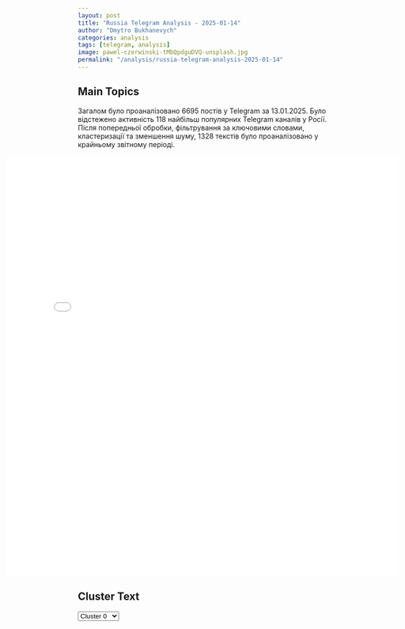 ```yaml
---
layout: post
title: "Russia Telegram Analysis - 2025-01-14"
author: "Dmytro Bukhanevych"
categories: analysis
tags: [telegram, analysis]
image: pawel-czerwinski-tMbQpdguDVQ-unsplash.jpg
permalink: "/analysis/russia-telegram-analysis-2025-01-14"
---
```


<style>
    /* Adjusting iframe-container styles */
    .wide-iframe-container {
        width: calc(100% + 30vw);  /* Extending the width */
        margin-left: -15vw;       /* Negative margin to push to the left */
        overflow: hidden;         /* In case the iframe content spills over */
    }

    .wide-iframe-container iframe {
        width: 100%;  /* Making the iframe take the full width of its container */
        border: none; /* Removing any borders from the iframe */
    }

    /* Toggle mechanism */
    .hidden {
        display: none;
    }
    
    .show-content-target:checked + .show-content {
        display: block;
    }
</style>

<h2>Main Topics</h2>
<p>Загалом було проаналізовано 6695 постів у Telegram за 13.01.2025. Було відстежено активність 118 найбільш популярних Telegram каналів у Росії. Після попередньої обробки, фільтрування за ключовими словами, кластеризації та зменшення шуму, 1328 текстів було проаналізовано у крайньому звітному періоді.</p>
<!-- Embedding Main Plotly Visualization -->
<div class="wide-iframe-container">
    <iframe src="{{site.baseurl}}/visualizations/2025-01-14/fig_topics_time.html" height="850"></iframe>
</div>


<h2>Cluster Text</h2>

<!-- Dropdown to select a cluster -->
<select id="clusterSelector" onchange="displayClusterText()">
<option value="0">Cluster 0</option><option value="1">Cluster 1</option><option value="2">Cluster 2</option><option value="3">Cluster 3</option><option value="4">Cluster 4</option><option value="5">Cluster 5</option><option value="6">Cluster 6</option><option value="7">Cluster 7</option><option value="8">Cluster 8</option><option value="9">Cluster 9</option><option value="10">Cluster 10</option><option value="11">Cluster 11</option><option value="12">Cluster 12</option><option value="13">Cluster 13</option>
</select>

<!-- Display area for the selected cluster's text -->
<div id="clusterTextDisplay" class="hidden"></div>

<script type="text/javascript">
    var clusterDetails = {"0": "<b>Total Posts:</b> 35<br><b>Date:</b> 2025-01-13 11:51:10+00:00<br><b>Author:</b> tass_agency<br><b>Link:</b> https://t.me/s/tass_agency/295771<br><b>Subscribers:</b> 510814<br><b>Text:</b> \u0422\u0435\u043a\u0441\u0442: \u25b6\ufe0f \u0420\u0424\u041f\u0418 \u0437\u0430 \u0432\u0440\u0435\u043c\u044f \u0440\u0430\u0431\u043e\u0442\u044b \u043f\u0440\u0438\u0443\u043c\u043d\u043e\u0436\u0438\u043b \u0432\u043b\u043e\u0436\u0435\u043d\u043d\u044b\u0435 \u0432 \u0444\u043e\u043d\u0434 \u0433\u043e\u0441\u0441\u0440\u0435\u0434\u0441\u0442\u0432\u0430 \u043f\u043e\u0447\u0442\u0438 \u0432 6 \u0440\u0430\u0437, \u043d\u0430\u043f\u0440\u0430\u0432\u0438\u0432 \u0432\u043c\u0435\u0441\u0442\u0435 \u0441 \u043f\u0430\u0440\u0442\u043d\u0435\u0440\u0430\u043c\u0438 \u0432 \u044d\u043a\u043e\u043d\u043e\u043c\u0438\u043a\u0443 \u0420\u043e\u0441\u0441\u0438\u0438 2,3 \u0442\u0440\u043b\u043d \u0440\u0443\u0431\u043b\u0435\u0439. \u041e\u0431 \u044d\u0442\u043e\u043c \u0441\u043e\u043e\u0431\u0449\u0438\u043b \u043d\u0430 \u0432\u0441\u0442\u0440\u0435\u0447\u0435 \u0441 \u041f\u0443\u0442\u0438\u043d\u044b\u043c \u0433\u0435\u043d\u0435\u0440\u0430\u043b\u044c\u043d\u044b\u0439 \u0434\u0438\u0440\u0435\u043a\u0442\u043e\u0440 \u0420\u0424\u041f\u0418 \u0414\u043c\u0438\u0442\u0440\u0438\u0435\u0432.  \u0412\u0438\u0434\u0435\u043e: Kremlin. ru", "1": "<b>Total Posts:</b> 447<br><b>Date:</b> 2025-01-13 16:36:08+00:00<br><b>Author:</b> boris_rozhin<br><b>Link:</b> https://t.me/s/boris_rozhin/151242<br><b>Subscribers:</b> 884314<br><b>Text:</b> \u0422\u0435\u043a\u0441\u0442: \u0412 \u0445\u043e\u0434\u0435 \u0431\u043e\u0435\u0432 \u0441 \u0412\u0421\u0423 \u0432 \u0440\u0430\u0439\u043e\u043d\u0435 \u043d\u0430\u0441\u0435\u043b\u0435\u043d\u043d\u043e\u0433\u043e \u043f\u0443\u043d\u043a\u0442\u0430 \u0412\u0438\u0448\u043d\u0435\u0432\u043e\u0435 \u043f\u043e\u0434 \u0421\u0435\u043b\u0438\u0434\u043e\u0432\u043e\u043c \u0432 \u0414\u041d\u0420 \u043c\u044b \u0443\u0437\u043d\u0430\u0451\u043c \u0432\u0441\u0435 \u0431\u043e\u043b\u044c\u0448\u0435 \u043f\u043e\u0434\u0440\u043e\u0431\u043d\u043e\u0441\u0442\u0435\u0439 \u0442\u0435\u0440\u0440\u043e\u0440\u0438\u0441\u0442\u0438\u0447\u0435\u0441\u043a\u0438\u0445 \u0430\u043a\u0442\u043e\u0432 \u0438 \u0438\u0437\u0434\u0435\u0432\u0430\u0442\u0435\u043b\u044c\u0441\u0442\u0432 \u0431\u043e\u0435\u0432\u0438\u043a\u043e\u0432 \u043d\u0430\u0434 \u043c\u0435\u0441\u0442\u043d\u044b\u043c\u0438 \u0436\u0438\u0442\u0435\u043b\u044f\u043c\u0438\u00ab\u0423 \u043c\u043e\u0438\u0445 \u0440\u0435\u0431\u044f\u0442 \u0431\u044b\u043b \u043f\u0440\u0438\u043a\u0430\u0437 \u0437\u0430\u0441\u0442\u0430\u0432\u043b\u044f\u0442\u044c \u043c\u0438\u0440\u043d\u044b\u0445 \u043b\u044e\u0434\u0435\u0439 \u0433\u043e\u0432\u043e\u0440\u0438\u0442\u044c \u043d\u0430 \u0443\u043a\u0440\u0430\u0438\u043d\u0441\u043a\u043e\u043c. \u0418\u0445 \u0442\u0435\u043b\u0435\u0444\u043e\u043d\u044b \u043f\u0440\u043e\u0432\u0435\u0440\u044f\u043b\u0438. \u041b\u044e\u0434\u0435\u0439 \u0440\u0430\u0441\u0441\u0442\u0440\u0435\u043b\u0438\u0432\u0430\u043b\u0438 \u0438 \u0437\u0430\u043a\u0438\u0434\u044b\u0432\u0430\u043b\u0438 \u0433\u0440\u0430\u043d\u0430\u0442\u0430\u043c\u0438, \u0447\u0442\u043e\u0431\u044b \u0434\u0443\u043c\u0430\u043b\u0438, \u0447\u0442\u043e \u044d\u0442\u043e \u0420\u043e\u0441\u0441\u0438\u044f...\u00bb, \u2013 \u0440\u0430\u0441\u0441\u043a\u0430\u0437\u0430\u043b \u0432\u0437\u044f\u0442\u044b\u0439 \u0432 \u043f\u043b\u0435\u043d \u0440\u043e\u0441\u0441\u0438\u0439\u0441\u043a\u0438\u043c\u0438 \u0432\u043e\u0439\u0441\u043a\u0430\u043c\u0438 \u0431\u043e\u0435\u0432\u0438\u043a \u0414\u044c\u044f\u0447\u0435\u043d\u043a\u043e \u041c\u0438\u0445\u0430\u0438\u043b \u041c\u0438\u0445\u0430\u0439\u043b\u043e\u0432\u0438\u0447 \u0438\u0437 35 \u0431\u0440\u0438\u0433\u0430\u0434\u044b \u0412\u0421\u0423.@frontline_pvt", "2": "<b>Total Posts:</b> 118<br><b>Date:</b> 2025-01-13 18:45:21+00:00<br><b>Author:</b> slvn_pomet<br><b>Link:</b> https://t.me/s/slvn_pomet/13733<br><b>Subscribers:</b> 3380706237<br><b>Text:</b> \u0422\u0435\u043a\u0441\u0442: \u2757\ufe0f\u0412 \u0411\u0440\u044f\u043d\u0441\u043a \u043b\u0435\u0442\u044f\u0442 \u0440\u0430\u043a\u0435\u0442\u044b ATACMS \u2013 \u043c\u0435\u0441\u0442\u043d\u044b\u0435 \u0436\u0438\u0442\u0435\u043b\u0438 \u0433\u043e\u0432\u043e\u0440\u044f\u0442, \u0447\u0442\u043e \u0431\u044b\u043b\u043e \u0441\u043b\u044b\u0448\u043d\u043e \u043d\u0435 \u043c\u0435\u043d\u0435\u0435 10 \u0432\u0437\u0440\u044b\u0432\u043e\u0432. \u0420\u0430\u0431\u043e\u0442\u0430\u0435\u0442 \u041f\u0412\u041e, \u0435\u0441\u0442\u044c \u0443\u043d\u0438\u0447\u0442\u043e\u0436\u0435\u043d\u043d\u044b\u0435 \u0446\u0435\u043b\u0438. \u041e \u0441\u0438\u0440\u0435\u043d\u0430\u0445 \u0432\u043e\u0437\u0434\u0443\u0448\u043d\u043e\u0439 \u0442\u0440\u0435\u0432\u043e\u0433\u0438 \u0442\u0430\u043a\u0436\u0435 \u043f\u0438\u0448\u0443\u0442 \u0436\u0438\u0442\u0435\u043b\u0438 \u0411\u0435\u043b\u0433\u043e\u0440\u043e\u0434\u0441\u043a\u043e\u0439, \u041a\u0443\u0440\u0441\u043a\u043e\u0439, \u0420\u043e\u0441\u0442\u043e\u0432\u0441\u043a\u043e\u0439 \u043e\u0431\u043b\u0430\u0441\u0442\u0435\u0439 \u0438 \u0421\u0435\u0432\u0430\u0441\u0442\u043e\u043f\u043e\u043b\u044f. \u0421\u043e\u043b\u043e\u0432\u044c\u0438\u043d\u044b\u0439 \u041f\u043e\u043c\u0451\u0442", "3": "<b>Total Posts:</b> 18<br><b>Date:</b> 2025-01-13 17:22:47+00:00<br><b>Author:</b> notes_veterans<br><b>Link:</b> https://t.me/s/notes_veterans/21411<br><b>Subscribers:</b> 344377<br><b>Text:</b> \u0422\u0435\u043a\u0441\u0442: \"\u041e\u043a. \u041f\u0440\u0438\u0435\u0437\u0436\u0430\u0439 \u0432 \u041a\u0438\u0435\u0432 \u0432 \u043f\u044f\u0442\u043d\u0438\u0446\u0443\", \u043f\u0440\u043e\u0441\u0440\u043e\u0447\u0435\u043d\u043d\u044b\u0439 \u0434\u0438\u043a\u0442\u0430\u0442\u043e\u0440 \u0417\u0435\u043b\u0435\u043d\u0441\u043a\u0438\u0439 \u043e\u0442\u0432\u0435\u0442\u0438\u043b \u0420\u043e\u0431\u0435\u0440\u0442\u0443 \u0424\u0438\u0446\u043e \u0432 \u0441\u043e\u0446\u0441\u0435\u0442\u0438 \u0425.\u0420\u0430\u043d\u0435\u0435 \u043f\u0440\u0435\u043c\u044c\u0435\u0440-\u043c\u0438\u043d\u0438\u0441\u0442\u0440 \u0421\u043b\u043e\u0432\u0430\u043a\u0438\u0438 \u0424\u0438\u0446\u043e \u043f\u0440\u0435\u0434\u043b\u043e\u0436\u0438\u043b \u0417\u0435\u043b\u0435\u043d\u0441\u043a\u043e\u043c\u0443 \u0432\u0441\u0442\u0440\u0435\u0442\u0438\u0442\u044c\u0441\u044f \u0432\u043e\u0437\u043b\u0435 \u0433\u0440\u0430\u043d\u0438\u0446\u044b, \u0447\u0442\u043e\u0431\u044b \u043e\u0431\u0441\u0443\u0434\u0438\u0442\u044c \u0442\u0440\u0430\u043d\u0437\u0438\u0442 \u0440\u043e\u0441\u0441\u0438\u0439\u0441\u043a\u043e\u0433\u043e \u0433\u0430\u0437\u0430.\u041f\u0440\u043e\u0441\u0442\u043e \u043e\u0445\u0430\u043c\u0435\u0432\u0448\u0438\u0439 \u0441\u0435\u043b\u044e\u043a-\u0445\u0443\u0442\u043e\u0440\u044f\u043d\u0438\u043d. \u0423\u043a\u0440\u0430\u0438\u043d\u0441\u043a\u043e\u0435 \u0431\u044b\u0434\u043b\u043e \u043a\u0430\u043a \u043e\u043d\u043e \u0435\u0441\u0442\u044c.@notes_veterans", "4": "<b>Total Posts:</b> 61<br><b>Date:</b> 2025-01-13 05:26:58+00:00<br><b>Author:</b> radarrussiia<br><b>Link:</b> https://t.me/s/radarrussiia/17282<br><b>Subscribers:</b> 616269<br><b>Text:</b> \u0422\u0435\u043a\u0441\u0442: \u0417\u0430 \u043d\u043e\u0447\u044c \u0441\u0438\u043b\u0430\u043c\u0438 \u041f\u0412\u041e \u0431\u044b\u043b\u043e \u0443\u043d\u0438\u0447\u0442\u043e\u0436\u0435\u043d\u043e:\ud83d\udd3a6 \u0411\u041f\u041b\u0410 \u043d\u0430\u0434 \u0412\u043e\u0440\u043e\u043d\u0435\u0436\u0441\u043a\u043e\u0439 \u043e\u0431\u043b\u0430\u0441\u0442\u044c\u044e;\ud83d\udd3a1 \u0411\u041f\u041b\u0410 \u043d\u0430\u0434 \u0411\u0440\u044f\u043d\u0441\u043a\u043e\u0439 \u043e\u0431\u043b\u0430\u0441\u0442\u044c\u044e;\ud83d\udd3a1 \u0411\u041f\u041b\u0410 \u043d\u0430\u0434 \u0411\u0435\u043b\u0433\u043e\u0440\u043e\u0434\u0441\u043a\u043e\u0439 \u043e\u0431\u043b\u0430\u0441\u0442\u044c\u044e.\u2757\ufe0f\u0420\u0430\u0434\u0430\u0440 \u043f\u043e \u0432\u0441\u0435\u0439 \u0420\u043e\u0441\u0441\u0438\u0438 - @radarrussiia", "5": "<b>Total Posts:</b> 15<br><b>Date:</b> 2025-01-13 18:16:48+00:00<br><b>Author:</b> ru2ch<br><b>Link:</b> https://t.me/s/ru2ch/132671<br><b>Subscribers:</b> 543994<br><b>Text:</b> \u0422\u0435\u043a\u0441\u0442: \u2757\ufe0f\u041a\u0438\u0442\u0430\u0439\u0441\u043a\u0430\u044f \u0430\u0432\u0438\u0430\u043a\u043e\u043c\u043f\u0430\u043d\u0438\u044f China Southern \u043f\u0440\u0438\u043e\u0441\u0442\u0430\u043d\u0430\u0432\u043b\u0438\u0432\u0430\u0435\u0442 \u043f\u0440\u044f\u043c\u044b\u0435 \u0440\u0435\u0439\u0441\u044b \u00ab\u041c\u043e\u0441\u043a\u0432\u0430 \u2014 \u041f\u0435\u043a\u0438\u043d\u00bb \u0441 20 \u044f\u043d\u0432\u0430\u0440\u044f \u043f\u043e 30 \u043c\u0430\u0440\u0442\u0430, \u0441\u043e\u043e\u0431\u0449\u0438\u043b\u0430 \u0410\u0441\u0441\u043e\u0446\u0438\u0430\u0446\u0438\u044f \u0422\u0443\u0440\u043e\u043f\u0435\u0440\u0430\u0442\u043e\u0440\u043e\u0432 \u0420\u043e\u0441\u0441\u0438\u0438", "6": "<b>Total Posts:</b> 67<br><b>Date:</b> 2025-01-13 17:34:06+00:00<br><b>Author:</b> ria_novosti_rossiya<br><b>Link:</b> https://t.me/s/Ria_novosti_rossiya/49729<br><b>Subscribers:</b> 1569305<br><b>Text:</b> \u0422\u0435\u043a\u0441\u0442: \u041c\u041e \u0420\u0424:11 \u044f\u043d\u0432\u0430\u0440\u044f \u041a\u0438\u0435\u0432 \u0434\u043b\u044f \u043f\u0440\u0435\u043a\u0440\u0430\u0449\u0435\u043d\u0438\u044f \u043f\u043e\u0441\u0442\u0430\u0432\u043e\u043a \u0433\u0430\u0437\u0430 \u0432 \u0415\u0432\u0440\u043e\u043f\u0443 \u043f\u044b\u0442\u0430\u043b\u0441\u044f \u0430\u0442\u0430\u043a\u043e\u0432\u0430\u0442\u044c 9 \u0411\u041f\u041b\u0410 \u0441\u0442\u0430\u043d\u0446\u0438\u044e \u043d\u0430 \u041a\u0443\u0431\u0430\u043d\u0438, \u043e\u0431\u0435\u0441\u043f\u0435\u0447\u0438\u0432\u0430\u044e\u0449\u0443\u044e \u043f\u043e\u0434\u0430\u0447\u0443 \u043f\u043e \"\u0422\u0443\u0440\u0435\u0446\u043a\u043e\u043c\u0443 \u043f\u043e\u0442\u043e\u043a\u0443\". \u0412\u0441\u0435 \u0431\u0435\u0441\u043f\u0438\u043b\u043e\u0442\u043d\u0438\u043a\u0438 \u0441\u0431\u0438\u0442\u044b, \u043f\u043e\u0441\u0442\u0440\u0430\u0434\u0430\u0432\u0448\u0438\u0445 \u0438 \u0440\u0430\u0437\u0440\u0443\u0448\u0435\u043d\u0438\u0439 \u043d\u0435\u0442.\u0418\u0437-\u0437\u0430 \u043f\u0430\u0434\u0435\u043d\u0438\u044f \u043e\u0431\u043b\u043e\u043c\u043a\u043e\u0432 \u0443\u043a\u0440\u0430\u0438\u043d\u0441\u043a\u043e\u0433\u043e \u0411\u041f\u041b\u0410 \u043d\u0435\u0437\u043d\u0430\u0447\u0438\u0442\u0435\u043b\u044c\u043d\u043e \u043f\u043e\u0432\u0440\u0435\u0436\u0434\u0435\u043d\u043e \u0437\u0434\u0430\u043d\u0438\u0435 \u0438 \u043e\u0431\u043e\u0440\u0443\u0434\u043e\u0432\u0430\u043d\u0438\u0435 \u0441\u0442\u0430\u043d\u0446\u0438\u0438 \u043d\u0430 \u041a\u0443\u0431\u0430\u043d\u0438, \u043e\u0431\u0435\u0441\u043f\u0435\u0447\u0438\u0432\u0430\u044e\u0449\u0435\u0439 \"\u0422\u0443\u0440\u0435\u0446\u043a\u0438\u0439 \u043f\u043e\u0442\u043e\u043a\", \u0443\u0442\u043e\u0447\u043d\u0438\u043b\u0438 \u0432 \u041c\u041e \u0420\u0424.\u041c\u0438\u043d\u0438\u0441\u0442\u0440 \u0438\u043d\u043e\u0441\u0442\u0440\u0430\u043d\u043d\u044b\u0445 \u0434\u0435\u043b \u0412\u0435\u043d\u0433\u0440\u0438\u0438 \u041f\u0435\u0442\u0435\u0440 \u0421\u0438\u0439\u044f\u0440\u0442\u043e \u0443\u0436\u0435 \u0437\u0430\u044f\u0432\u0438\u043b, \u0447\u0442\u043e \u043d\u0430\u043f\u0430\u0434\u0435\u043d\u0438\u0435 \u043d\u0430 \u043a\u043e\u043c\u043f\u0440\u0435\u0441\u0441\u043e\u0440\u043d\u0443\u044e \u0441\u0442\u0430\u043d\u0446\u0438\u044e \u0433\u0430\u0437\u043e\u043f\u0440\u043e\u0432\u043e\u0434\u0430 \u0443\u0433\u0440\u043e\u0436\u0430\u0435\u0442 \u0441\u0443\u0432\u0435\u0440\u0435\u043d\u0438\u0442\u0435\u0442\u0443 \u0441\u0442\u0440\u0430\u043d \u0426\u0435\u043d\u0442\u0440\u0430\u043b\u044c\u043d\u043e\u0439 \u0415\u0432\u0440\u043e\u043f\u044b, \u043a\u043e\u0442\u043e\u0440\u044b\u0435 \u043f\u043e\u043b\u0443\u0447\u0430\u044e\u0442 \u043f\u0440\u0438\u0440\u043e\u0434\u043d\u044b\u0439 \u0433\u0430\u0437 \u043f\u043e \u044d\u0442\u043e\u043c\u0443 \u043c\u0430\u0440\u0448\u0440\u0443\u0442\u0443.\u0421\u0438\u0439\u044f\u0440\u0442\u043e \u043e\u0442\u043c\u0435\u0442\u0438\u043b, \u0447\u0442\u043e \u00ab\u0422\u0443\u0440\u0435\u0446\u043a\u0438\u0439 \u043f\u043e\u0442\u043e\u043a\u00bb \u0443\u0436\u0435 \u043c\u043d\u043e\u0433\u043e \u043b\u0435\u0442 \u043e\u0441\u0442\u0430\u0451\u0442\u0441\u044f \u043d\u0430\u0434\u0451\u0436\u043d\u044b\u043c \u0442\u0440\u0430\u043d\u0441\u043f\u043e\u0440\u0442\u043d\u044b\u043c \u043a\u0430\u043d\u0430\u043b\u043e\u043c, \u0438 \u0412\u0435\u043d\u0433\u0440\u0438\u044f \u043e\u0436\u0438\u0434\u0430\u0435\u0442, \u0447\u0442\u043e \u0435\u0433\u043e \u0431\u0435\u0437\u043e\u043f\u0430\u0441\u043d\u043e\u0441\u0442\u044c \u0438 \u0440\u0430\u0431\u043e\u0442\u043e\u0441\u043f\u043e\u0441\u043e\u0431\u043d\u043e\u0441\u0442\u044c \u0431\u0443\u0434\u0443\u0442 \u043e\u0431\u0435\u0441\u043f\u0435\u0447\u0435\u043d\u044b \u0432\u0441\u0435\u043c\u0438 \u0441\u0442\u0440\u0430\u043d\u0430\u043c\u0438, \u0447\u0442\u043e\u0431\u044b \u0441\u043e\u0445\u0440\u0430\u043d\u0438\u0442\u044c \u0441\u0442\u0430\u0431\u0438\u043b\u044c\u043d\u043e\u0441\u0442\u044c \u0432 \u0440\u0435\u0433\u0438\u043e\u043d\u0435.\ud83c\uddf7\ud83c\uddfa \u041f\u043e\u0434\u043f\u0438\u0441\u0430\u0442\u044c\u0441\u044f \u043d\u0430 \u0420\u041e\u0421\u0421\u0418\u042e \u0421\u0415\u0419\u0427\u0410\u0421", "7": "<b>Total Posts:</b> 153<br><b>Date:</b> 2025-01-13 18:55:41+00:00<br><b>Author:</b> radarrussiia<br><b>Link:</b> https://t.me/s/radarrussiia/17311<br><b>Subscribers:</b> 616269<br><b>Text:</b> \u0422\u0435\u043a\u0441\u0442: \u0412\u043e\u0440\u043e\u043d\u0435\u0436\u0441\u043a\u0430\u044f \u043e\u0431\u043b\u0430\u0441\u0442\u044c - \u043e\u043f\u0430\u0441\u043d\u043e\u0441\u0442\u044c \u0411\u041f\u041b\u0410.\u2757\ufe0f\u0420\u0430\u0434\u0430\u0440 \u043f\u043e \u0432\u0441\u0435\u0439 \u0420\u043e\u0441\u0441\u0438\u0438 - @radarrussiia", "8": "<b>Total Posts:</b> 36<br><b>Date:</b> 2025-01-13 12:50:45+00:00<br><b>Author:</b> dimsmirnov175<br><b>Link:</b> https://t.me/s/dimsmirnov175/88125<br><b>Subscribers:</b> 343917<br><b>Text:</b> \u0422\u0435\u043a\u0441\u0442: \u0413\u0440\u0435\u043d\u043b\u0430\u043d\u0434\u0438\u044f \u0441\u043e\u0432\u0441\u0435\u043c \u043d\u0435 \u043f\u0440\u043e\u0442\u0438\u0432 \u043f\u0440\u0438\u0441\u043e\u0435\u0434\u0438\u0442\u044c\u0441\u044f \u043a \u0421\u043e\u0435\u0434\u0438\u043d\u0435\u043d\u043d\u044b\u043c \u0428\u0442\u0430\u0442\u0430\u043c: \u00ab\u0421\u043e\u0446\u0438\u043e\u043b\u043e\u0433\u0438 Patriot Polling \u043e\u043f\u0440\u043e\u0441\u0438\u043b\u0438 416 \u0447\u0435\u043b\u043e\u0432\u0435\u043a, \u043f\u0440\u043e\u0436\u0438\u0432\u0430\u044e\u0449\u0438\u0445 \u043d\u0430 \u0434\u0430\u0442\u0441\u043a\u043e\u0439 \u0442\u0435\u0440\u0440\u0438\u0442\u043e\u0440\u0438\u0438 \u0413\u0440\u0435\u043d\u043b\u0430\u043d\u0434\u0438\u0438, \u043d\u0430 \u043f\u0440\u0435\u0434\u043c\u0435\u0442 \u043f\u043e\u0434\u0434\u0435\u0440\u0436\u043a\u0438 \u043f\u0440\u0438\u0441\u043e\u0435\u0434\u0438\u043d\u0435\u043d\u0438\u044f \u043a \u0421\u0428\u0410.\u041e\u043f\u0440\u043e\u0441 \u043f\u043e\u043a\u0430\u0437\u0430\u043b, \u0447\u0442\u043e \u0437\u043d\u0430\u0447\u0438\u0442\u0435\u043b\u044c\u043d\u043e\u0435 \u0431\u043e\u043b\u044c\u0448\u0438\u043d\u0441\u0442\u0432\u043e \u0436\u0438\u0442\u0435\u043b\u0435\u0439 \u0413\u0440\u0435\u043d\u043b\u0430\u043d\u0434\u0438\u0438 \u043f\u043e\u0434\u0434\u0435\u0440\u0436\u0438\u0432\u0430\u044e\u0442 \u044d\u0442\u0443 \u0438\u0434\u0435\u044e \u0414\u043e\u043d\u0430\u043b\u044c\u0434\u0430 \u0422\u0440\u0430\u043c\u043f\u0430. 57,3% \u0432\u044b\u0441\u043a\u0430\u0437\u0430\u043b\u0438\u0441\u044c \u0437\u0430, 37,4% \u043f\u0440\u043e\u0442\u0438\u0432, \u0438 5,3% \u0432\u043e\u0437\u0434\u0435\u0440\u0436\u0430\u043b\u0438\u0441\u044c\u00bb.\u041f\u043e\u0434\u043f\u0438\u0448\u0438\u0441\u044c \u043d\u0430 \u041f\u0423\u041b N3", "9": "<b>Total Posts:</b> 36<br><b>Date:</b> 2025-01-13 21:50:43+00:00<br><b>Author:</b> treugolniklpr<br><b>Link:</b> https://t.me/s/treugolniklpr/81454<br><b>Subscribers:</b> 737528<br><b>Text:</b> \u0422\u0435\u043a\u0441\u0442: \u0411\u0440\u044f\u043d\u0441\u043a\u0430\u044f \u043e\u0431\u043b\u0430\u0441\u0442\u044c \u043e\u043f\u0430\u0441\u043d\u043e\u0441\u0442\u044c \u043f\u043e \u0411\u041f\u041b\u0410", "10": "<b>Total Posts:</b> 67<br><b>Date:</b> 2025-01-13 12:24:31+00:00<br><b>Author:</b> treugolniklpr<br><b>Link:</b> https://t.me/s/treugolniklpr/81241<br><b>Subscribers:</b> 737528<br><b>Text:</b> \u0422\u0435\u043a\u0441\u0442: \u0422\u0438\u0442\u043e\u0432\u043a\u0430 \u0428\u0431\u043a  \u0412\u043d\u0438\u043c\u0430\u043d\u0438\u0435 \u0411\u041f\u041b\u0410", "11": "<b>Total Posts:</b> 24<br><b>Date:</b> 2025-01-13 17:41:09+00:00<br><b>Author:</b> opersvodki<br><b>Link:</b> https://t.me/s/opersvodki/24723<br><b>Subscribers:</b> 492786<br><b>Text:</b> \u0422\u0435\u043a\u0441\u0442: \u26a1\ufe0f \u041d\u0430 \u043f\u0440\u043e\u0442\u044f\u0436\u0435\u043d\u0438\u0438 \u0432\u0441\u0435\u0433\u043e \u0434\u043d\u044f \u0412\u0421\u0423 \u043f\u0440\u043e\u0434\u043e\u043b\u0436\u0430\u043b\u0438 \u043d\u0430\u043d\u043e\u0441\u0438\u0442\u044c \u0443\u0434\u0430\u0440\u044b \u043f\u043e \u043c\u0438\u0440\u043d\u044b\u043c \u043e\u0431\u044a\u0435\u043a\u0442\u0430\u043c \u0411\u0435\u043b\u0433\u043e\u0440\u043e\u0434\u0441\u043a\u043e\u0439 \u043e\u0431\u043b\u0430\u0441\u0442\u0438. \u0410\u0442\u0430\u043a\u0438 \u0431\u044b\u043b\u0438 \u0441\u043e\u0432\u0435\u0440\u0448\u0435\u043d\u044b \u0432 \u0411\u0435\u043b\u0433\u043e\u0440\u043e\u0434\u0441\u043a\u043e\u043c, \u0411\u043e\u0440\u0438\u0441\u043e\u0432\u0441\u043a\u043e\u043c, \u0412\u043e\u043b\u043e\u043a\u043e\u043d\u043e\u0432\u0441\u043a\u043e\u043c, \u041a\u0440\u0430\u0441\u043d\u043e\u044f\u0440\u0443\u0436\u0441\u043a\u043e\u043c \u0440\u0430\u0439\u043e\u043d\u0430\u0445 \u0438 \u0428\u0435\u0431\u0435\u043a\u0438\u043d\u0441\u043a\u043e\u043c \u043e\u043a\u0440\u0443\u0433\u0435. \u0411\u0435\u0441\u043f\u0438\u043b\u043e\u0442\u043d\u0438\u043a\u0438 \u0432\u043b\u0435\u0442\u0430\u043b\u0438 \u0432 \u0436\u0438\u043b\u044b\u0435 \u0434\u043e\u043c\u0430 \u0438 \u043b\u0435\u0433\u043a\u043e\u0432\u044b\u0435 \u0430\u0432\u0442\u043e\u043c\u043e\u0431\u0438\u043b\u0438, \u0432 \u0442\u043e\u043c \u0447\u0438\u0441\u043b\u0435 \u0438 \u0441 \u043d\u0430\u0445\u043e\u0434\u044f\u0449\u0438\u043c\u0438\u0441\u044f \u0432\u043d\u0443\u0442\u0440\u0438 \u043f\u0430\u0441\u0441\u0430\u0436\u0438\u0440\u0430\u043c\u0438. \u0422\u0430\u043a \u0432 \u0441\u0435\u043b\u0435 \u0417\u043e\u0437\u0443\u043b\u0438 \u0432 \u0440\u0435\u0437\u0443\u043b\u044c\u0442\u0430\u0442\u0435 \u0443\u0434\u0430\u0440\u0430 \u0434\u0440\u043e\u043d\u0430 \u043f\u043e\u0441\u0442\u0440\u0430\u0434\u0430\u043b\u0430 \u0436\u0435\u043d\u0449\u0438\u043d\u0430 \u0441 \u0433\u043e\u0434\u043e\u0432\u0430\u043b\u044b\u043c \u0440\u0435\u0431\u0451\u043d\u043a\u043e\u043c. \u0415\u0449\u0451 \u043e\u0434\u043d\u0430 \u043f\u043e\u0441\u0442\u0440\u0430\u0434\u0430\u0432\u0448\u0430\u044f \u0438\u0437 \u041b\u043e\u0437\u043e\u0432\u043e\u0433\u043e \u2013 \u043e\u043d\u0430 \u043f\u043e\u043b\u0443\u0447\u0438\u043b\u0430 \u0440\u0430\u043d\u0435\u043d\u0438\u044f \u043f\u043e\u0441\u043b\u0435 \u0442\u043e\u0433\u043e \u043a\u0430\u043a \u0411\u041f\u041b\u0410 \u0432\u043b\u0435\u0442\u0435\u043b \u0432 \u043e\u0434\u0438\u043d \u0438\u0437 \u0447\u0430\u0441\u0442\u043d\u044b\u0445 \u0434\u043e\u043c\u043e\u0432.\u041a\u0440\u043e\u043c\u0435 \u0442\u043e\u0433\u043e, \u0433\u043e\u0440\u043e\u0434 \u0428\u0435\u0431\u0435\u043a\u0438\u043d\u043e \u043f\u043e\u0434\u0432\u0435\u0440\u0433\u0441\u044f \u043e\u0431\u0441\u0442\u0440\u0435\u043b\u0443, \u0437\u0434\u0435\u0441\u044c \u043f\u043e\u0441\u0442\u0440\u0430\u0434\u0430\u043b\u0438 \u0430\u0434\u043c\u0438\u043d\u0438\u0441\u0442\u0440\u0430\u0442\u0438\u0432\u043d\u044b\u0435 \u0437\u0434\u0430\u043d\u0438\u044f. \u0412 \u0440\u044f\u0434\u0435 \u0441\u0451\u043b \u0438 \u043f\u043e\u0441\u0451\u043b\u043a\u043e\u0432 \u0440\u0435\u0433\u0438\u043e\u043d\u0430 \u043f\u043e\u0432\u0440\u0435\u0436\u0434\u0435\u043d\u044b \u043b\u0438\u043d\u0438\u0438 \u044d\u043b\u0435\u043a\u0442\u0440\u043e\u043f\u0435\u0440\u0435\u0434\u0430\u0447.\ud83c\udfaf @opersvodki", "12": "<b>Total Posts:</b> 17<br><b>Date:</b> 2025-01-13 15:04:18+00:00<br><b>Author:</b> itsdonetsk<br><b>Link:</b> https://t.me/s/itsdonetsk/229625<br><b>Subscribers:</b> 579193<br><b>Text:</b> \u0422\u0435\u043a\u0441\u0442: \u0417\u0430\u043a\u0430\u0442 \u0432 \u0414\u043e\u043d\u0435\u0446\u043a\u0435\u041f\u043e\u0434\u043f\u0438\u0441\u0430\u0442\u044c\u0441\u044f  |  \u041f\u0440\u0435\u0434\u043b\u043e\u0436\u0438\u0442\u044c \u043d\u043e\u0432\u043e\u0441\u0442\u044c", "13": "<b>Total Posts:</b> 16<br><b>Date:</b> 2025-01-13 12:39:15+00:00<br><b>Author:</b> rbc_news<br><b>Link:</b> https://t.me/s/rbc_news/110434<br><b>Subscribers:</b> 547784<br><b>Text:</b> \u0422\u0435\u043a\u0441\u0442: \u0423\u0436\u0435\u0441\u0442\u043e\u0447\u0435\u043d\u0438\u0435 \u0441\u0430\u043d\u043a\u0446\u0438\u0439 \u0421\u0428\u0410 \u043f\u0440\u043e\u0442\u0438\u0432 \u043d\u0435\u0444\u0442\u044f\u043d\u043e\u0433\u043e \u0441\u0435\u043a\u0442\u043e\u0440\u0430 \u043e\u0433\u0440\u0430\u043d\u0438\u0447\u0438\u0442 \u043f\u043e\u0441\u0442\u0430\u0432\u043a\u0438 \u0440\u043e\u0441\u0441\u0438\u0439\u0441\u043a\u043e\u0439 \u043d\u0435\u0444\u0442\u0438 \u0432 \u041a\u0438\u0442\u0430\u0439 \u0438 \u0418\u043d\u0434\u0438\u044e, \u0432 \u0438\u0442\u043e\u0433\u0435 \u043d\u0435\u0444\u0442\u0435\u043f\u0435\u0440\u0435\u0440\u0430\u0431\u0430\u0442\u044b\u0432\u0430\u044e\u0449\u0438\u0435 \u0437\u0430\u0432\u043e\u0434\u044b \u0432 \u044d\u0442\u0438\u0445 \u0441\u0442\u0440\u0430\u043d\u0430\u0445 \u0431\u0443\u0434\u0443\u0442 \u0432\u044b\u043d\u0443\u0436\u0434\u0435\u043d\u044b \u043f\u043e\u043b\u0443\u0447\u0430\u0442\u044c \u0431\u043e\u043b\u044c\u0448\u0435 \u043d\u0435\u0444\u0442\u0438 \u0441 \u0411\u043b\u0438\u0436\u043d\u0435\u0433\u043e \u0412\u043e\u0441\u0442\u043e\u043a\u0430, \u0438\u0437 \u0410\u0444\u0440\u0438\u043a\u0438 \u0438 \u0410\u043c\u0435\u0440\u0438\u043a\u0438, \u0447\u0442\u043e \u043f\u0440\u0438\u0432\u0435\u0434\u0435\u0442 \u043a \u0440\u043e\u0441\u0442\u0443 \u0446\u0435\u043d \u0438 \u0441\u0442\u043e\u0438\u043c\u043e\u0441\u0442\u0438 \u0444\u0440\u0430\u0445\u0442\u0430, \u0433\u043e\u0432\u043e\u0440\u044f\u0442 \u043e\u043f\u0440\u043e\u0448\u0435\u043d\u043d\u044b\u0435 Reuters \u044d\u043a\u0441\u043f\u0435\u0440\u0442\u044b \u0438 \u043f\u0440\u0435\u0434\u0441\u0442\u0430\u0432\u0438\u0442\u0435\u043b\u0438 \u0440\u044b\u043d\u043a\u0430. \u00ab\u0423 \u043d\u0430\u0441 \u043d\u0435\u0442 \u0434\u0440\u0443\u0433\u043e\u0433\u043e \u0432\u044b\u0431\u043e\u0440\u0430, \u043a\u0440\u043e\u043c\u0435 \u043a\u0430\u043a \u0437\u0430\u043a\u0443\u043f\u0430\u0442\u044c \u0431\u043b\u0438\u0436\u043d\u0435\u0432\u043e\u0441\u0442\u043e\u0447\u043d\u0443\u044e \u043d\u0435\u0444\u0442\u044c. \u0412\u043e\u0437\u043c\u043e\u0436\u043d\u043e, \u043d\u0430\u043c \u043f\u0440\u0438\u0434\u0435\u0442\u0441\u044f \u0442\u0430\u043a\u0436\u0435 \u0437\u0430\u043a\u0443\u043f\u0430\u0442\u044c \u0430\u043c\u0435\u0440\u0438\u043a\u0430\u043d\u0441\u043a\u0443\u044e \u043d\u0435\u0444\u0442\u044c\u00bb, \u2014 \u043e\u0442\u043c\u0435\u0442\u0438\u043b \u043f\u0440\u0435\u0434\u0441\u0442\u0430\u0432\u0438\u0442\u0435\u043b\u044c \u0438\u043d\u0434\u0438\u0439\u0441\u043a\u043e\u0439 \u043d\u0435\u0444\u0442\u0435\u043f\u0435\u0440\u0435\u0440\u0430\u0431\u0430\u0442\u044b\u0432\u0430\u044e\u0449\u0435\u0439 \u043a\u043e\u043c\u043f\u0430\u043d\u0438\u0438.\u041d\u0430 \u0444\u043e\u043d\u0435 \u0441\u0430\u043d\u043a\u0446\u0438\u0439 \u043f\u0440\u043e\u0442\u0438\u0432 \u0442\u0430\u043d\u043a\u0435\u0440\u043e\u0432, \u043f\u0435\u0440\u0435\u0432\u043e\u0437\u044f\u0449\u0438\u0445 \u0438\u0440\u0430\u043d\u0441\u043a\u0443\u044e \u043d\u0435\u0444\u0442\u044c, \u041a\u0438\u0442\u0430\u044e, \u043e\u0441\u043d\u043e\u0432\u043d\u043e\u043c\u0443 \u043f\u043e\u043a\u0443\u043f\u0430\u0442\u0435\u043b\u044e \u044d\u0442\u043e\u0439 \u043d\u0435\u0444\u0442\u0438, \u0442\u0430\u043a\u0436\u0435 \u043f\u0440\u0438\u0434\u0435\u0442\u0441\u044f \u043f\u0435\u0440\u0435\u0439\u0442\u0438 \u043d\u0430 \u0431\u043b\u0438\u0436\u043d\u0435\u0432\u043e\u0441\u0442\u043e\u0447\u043d\u043e\u0435 \u0441\u044b\u0440\u044c\u0435 \u0438, \u0441\u043a\u043e\u0440\u0435\u0435 \u0432\u0441\u0435\u0433\u043e, \u0443\u0432\u0435\u043b\u0438\u0447\u0438\u0442\u044c \u043e\u0442\u0431\u043e\u0440 \u043d\u0435\u0444\u0442\u0438 \u0438\u0437 \u043a\u0430\u043d\u0430\u0434\u0441\u043a\u043e\u0433\u043e \u043d\u0435\u0444\u0442\u0435\u043f\u0440\u043e\u0432\u043e\u0434\u0430 Trans Mountain, \u0441\u0447\u0438\u0442\u0430\u0435\u0442 \u0430\u043d\u0430\u043b\u0438\u0442\u0438\u043a Onyx Capital Group \u0413\u0430\u0440\u0440\u0438 \u0427\u0438\u043b\u0438\u043d\u0433\u0438\u0440\u0438\u0430\u043d. \u0412\u043e\u0441\u0442\u043e\u0447\u043d\u0430\u044f \u043f\u0440\u043e\u0432\u0438\u043d\u0446\u0438\u044f \u0428\u0430\u043d\u044c\u0434\u0443\u043d \u0443\u0436\u0435 \u0437\u0430\u043a\u0440\u044b\u043b\u0430 \u043f\u043e\u0440\u0442\u044b \u0434\u043b\u044f \u043d\u0430\u0445\u043e\u0434\u044f\u0449\u0438\u0445\u0441\u044f \u043f\u043e\u0434 \u0441\u0430\u043d\u043a\u0446\u0438\u044f\u043c\u0438 \u043d\u0435\u0444\u0442\u044f\u043d\u044b\u0445 \u0442\u0430\u043d\u043a\u0435\u0440\u043e\u0432.\ud83d\udc1a \u0421\u043b\u0435\u0434\u0438\u0442\u044c \u0437\u0430 \u043d\u043e\u0432\u043e\u0441\u0442\u044f\u043c\u0438 \u0420\u0411\u041a \u0432 Telegram"};

    function displayClusterText() {
        var selectedLabel = document.getElementById("clusterSelector").value;
        var details = clusterDetails[selectedLabel];
        var textDiv = document.getElementById("clusterTextDisplay");
        textDiv.innerHTML = '<p>' + details + '</p>';
        textDiv.classList.remove('hidden');
    }
</script>


